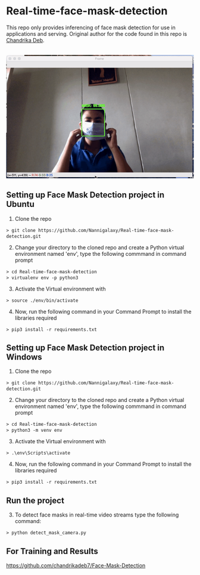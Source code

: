 # Real-time-face-mask-detection
This repo only provides inferencing of face mask detection for use in applications and serving. Original author for the code found in this repo is [Chandrika Deb](https://github.com/chandrikadeb7/Face-Mask-Detection).  
  
&nbsp;&nbsp;&nbsp;&nbsp;&nbsp;&nbsp;&nbsp;&nbsp;&nbsp;&nbsp;&nbsp;&nbsp;&nbsp;&nbsp;&nbsp;&nbsp;&nbsp;&nbsp;&nbsp;&nbsp;&nbsp;&nbsp;&nbsp;&nbsp;&nbsp;&nbsp;&nbsp;
![Live Demo](https://github.com/Nannigalaxy/Real-time-face-mask-detection/blob/main/output/Demo.gif)

## Setting up Face Mask Detection project in Ubuntu  

1. Clone the repo
```
> git clone https://github.com/Nannigalaxy/Real-time-face-mask-detection.git
```

2. Change your directory to the cloned repo and create a Python virtual environment named 'env', type the following commmand in command prompt
```
> cd Real-time-face-mask-detection 
> virtualenv env -p python3
```

3. Activate the Virtual environment with
```
> source ./env/bin/activate
```

4. Now, run the following command in your Command Prompt to install the libraries required
```
> pip3 install -r requirements.txt
```

## Setting up Face Mask Detection project in Windows  

1. Clone the repo
```
> git clone https://github.com/Nannigalaxy/Real-time-face-mask-detection.git
```

2. Change your directory to the cloned repo and create a Python virtual environment named 'env', type the following commmand in command prompt
```
> cd Real-time-face-mask-detection 
> python3 -m venv env
```

3. Activate the Virtual environment with
```
> .\env\Scripts\activate
```

4. Now, run the following command in your Command Prompt to install the libraries required
```
> pip3 install -r requirements.txt
```

## Run the project


3. To detect face masks in real-time video streams type the following command:
```
> python detect_mask_camera.py 
```
## For Training and Results
https://github.com/chandrikadeb7/Face-Mask-Detection
